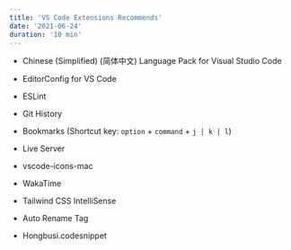 ```yaml
---
title: 'VS Code Extensions Recommends'
date: '2021-06-24'
duration: '10 min'
---
```


- Chinese (Simplified) (简体中文) Language Pack for Visual Studio Code

- EditorConfig for VS Code

- ESLint

- Git History

- Bookmarks (Shortcut key: `option` + `command` + `j | k | l`)

- Live Server

- vscode-icons-mac

- WakaTime

- Tailwind CSS IntelliSense

- Auto Rename Tag

- Hongbusi.codesnippet
